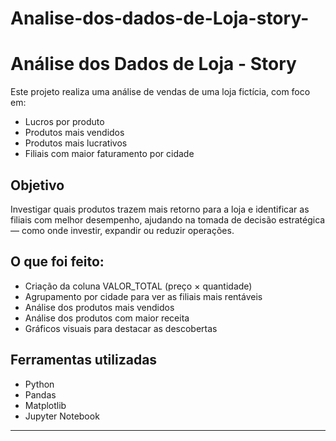 # Analise-dos-dados-de-Loja-story-
# Análise dos Dados de Loja - Story

Este projeto realiza uma análise de vendas de uma loja fictícia, com foco em:

-  Lucros por produto
-  Produtos mais vendidos
-  Produtos mais lucrativos
-  Filiais com maior faturamento por cidade

## Objetivo
Investigar quais produtos trazem mais retorno para a loja e identificar as filiais com melhor desempenho, ajudando na tomada de decisão estratégica — como onde investir, expandir ou reduzir operações.

## O que foi feito:
- Criação da coluna VALOR_TOTAL (preço × quantidade)
- Agrupamento por cidade para ver as filiais mais rentáveis
- Análise dos produtos mais vendidos
- Análise dos produtos com maior receita
- Gráficos visuais  para destacar as descobertas

## Ferramentas utilizadas
- Python
- Pandas
- Matplotlib
- Jupyter Notebook

---

